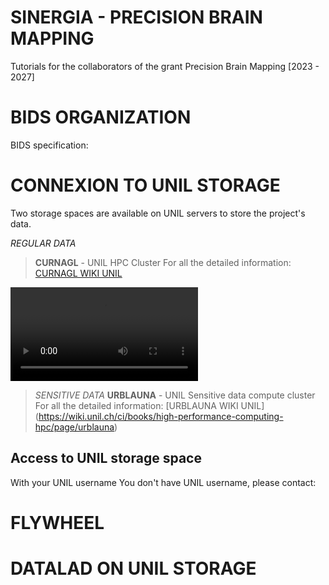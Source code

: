 ﻿
# SINERGIA - PRECISION BRAIN MAPPING

Tutorials for the collaborators of the grant Precision Brain Mapping [2023 - 2027]


# BIDS ORGANIZATION 
BIDS specification: 



# CONNEXION TO UNIL STORAGE

Two storage spaces are available on UNIL servers to store the project's data.

*REGULAR DATA*
>**CURNAGL** - UNIL HPC Cluster
>For all the detailed information: [CURNAGL WIKI UNIL](https://wiki.unil.ch/ci/books/high-performance-computing-hpc/page/curnagl)

![type:video](./tutos_videos/Tuto_Connexion_Curnagl_UNIL.mp4)


>*SENSITIVE DATA*
>**URBLAUNA** - UNIL Sensitive data compute cluster
>For all the detailed information: [URBLAUNA WIKI UNIL] (https://wiki.unil.ch/ci/books/high-performance-computing-hpc/page/urblauna)


## Access to UNIL storage space

With your UNIL username 
You don't have UNIL username, please contact: 


# FLYWHEEL






# DATALAD ON UNIL STORAGE
